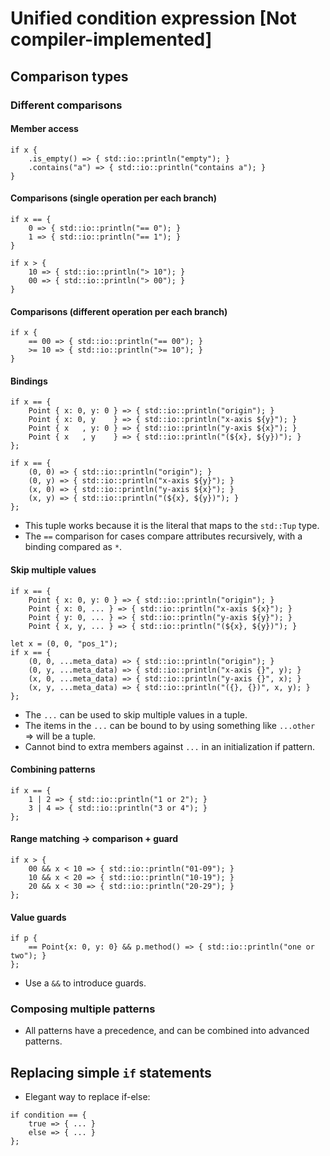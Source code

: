 # Unified condition expression [Not compiler-implemented]

## Comparison types
### Different comparisons
#### Member access
```s++
if x {
    .is_empty() => { std::io::println("empty"); }
    .contains("a") => { std::io::println("contains a"); }
}
```

#### Comparisons (single operation per each branch)
```s++
if x == {
    0 => { std::io::println("== 0"); }
    1 => { std::io::println("== 1"); }
}
```
```s++
if x > {
    10 => { std::io::println("> 10"); }
    00 => { std::io::println("> 00"); }
}
```

#### Comparisons (different operation per each branch)
```s++
if x {
    == 00 => { std::io::println("== 00"); }
    >= 10 => { std::io::println(">= 10"); }
}
```

#### Bindings
```s++
if x == {
    Point { x: 0, y: 0 } => { std::io::println("origin"); }
    Point { x: 0, y    } => { std::io::println("x-axis ${y}"); }
    Point { x   , y: 0 } => { std::io::println("y-axis ${x}"); }
    Point { x   , y    } => { std::io::println("(${x}, ${y})"); }
};
```
```s++
if x == {
    (0, 0) => { std::io::println("origin"); }
    (0, y) => { std::io::println("x-axis ${y}"); }
    (x, 0) => { std::io::println("y-axis ${x}"); }
    (x, y) => { std::io::println("(${x}, ${y})"); }
};
```
- This tuple works because it is the literal that maps to the `std::Tup` type.
- The `==` comparison for cases compare attributes recursively, with a binding compared as `*`.

#### Skip multiple values
```s++
if x == {
    Point { x: 0, y: 0 } => { std::io::println("origin"); }
    Point { x: 0, ... } => { std::io::println("x-axis ${x}"); }
    Point { y: 0, ... } => { std::io::println("y-axis ${y}"); }
    Point { x, y, ... } => { std::io::println("(${x}, ${y})"); }
```
```s++
let x = (0, 0, "pos_1");
if x == {
    (0, 0, ...meta_data) => { std::io::println("origin"); }
    (0, y, ...meta_data) => { std::io::println("x-axis {}", y); }
    (x, 0, ...meta_data) => { std::io::println("y-axis {}", x); }
    (x, y, ...meta_data) => { std::io::println("({}, {})", x, y); }
};
```
- The `...` can be used to skip multiple values in a tuple.
- The items in the `...` can be bound to by using something like `...other` => will be a tuple.
- Cannot bind to extra members against `...` in an initialization if pattern.

#### Combining patterns
```s++
if x == {
    1 | 2 => { std::io::println("1 or 2"); }
    3 | 4 => { std::io::println("3 or 4"); }
};
```

#### Range matching -> comparison + guard
```s++
if x > {
    00 && x < 10 => { std::io::println("01-09"); }
    10 && x < 20 => { std::io::println("10-19"); }
    20 && x < 30 => { std::io::println("20-29"); }
};
```

#### Value guards
```s++
if p {
    == Point{x: 0, y: 0} && p.method() => { std::io::println("one or two"); }
};
```
- Use a `&&` to introduce guards.

### Composing multiple patterns
- All patterns have a precedence, and can be combined into advanced patterns.


## Replacing simple `if` statements
- Elegant way to replace if-else:
```s++
if condition == {
    true => { ... }
    else => { ... }
};
```
